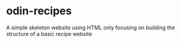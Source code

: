 # odin-recipes

A simple skeleton website using HTML only focusing on building the structure of a basic recipe website